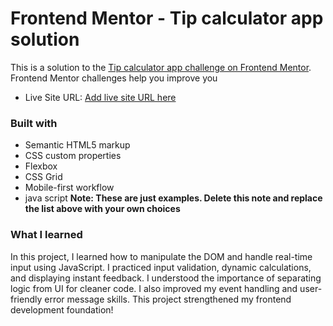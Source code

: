 # Frontend Mentor - Tip calculator app solution

This is a solution to the [Tip calculator app challenge on Frontend Mentor](https://www.frontendmentor.io/challenges/tip-calculator-app-ugJNGbJUX). Frontend Mentor challenges help you improve you

- Live Site URL: [Add live site URL here](https://your-live-site-url.com)


### Built with

- Semantic HTML5 markup
- CSS custom properties
- Flexbox
- CSS Grid
- Mobile-first workflow
- java script
**Note: These are just examples. Delete this note and replace the list above with your own choices**

### What I learned

In this project, I learned how to manipulate the DOM and handle real-time input using JavaScript.
I practiced input validation, dynamic calculations, and displaying instant feedback.
I understood the importance of separating logic from UI for cleaner code.
I also improved my event handling and user-friendly error message skills.
This project strengthened my frontend development foundation!








